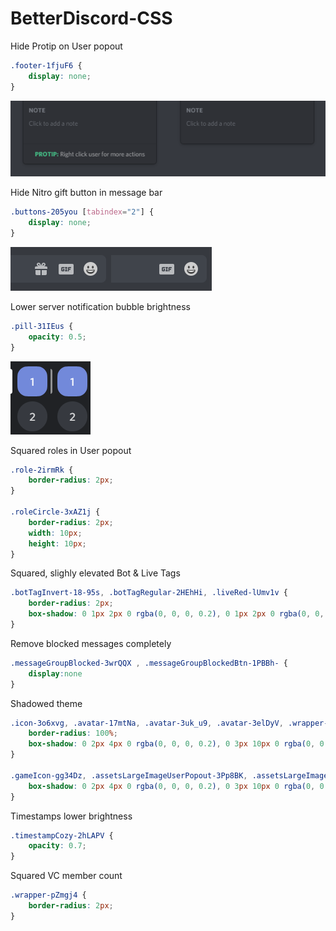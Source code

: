 # BetterDiscord-CSS


Hide Protip on User popout
```css
.footer-1fjuF6 {
    display: none;
}
```
![Preview](https://github.com/HerbertAnthonyStevens/BetterDiscord-CSS/blob/master/css.png)

Hide Nitro gift button in message bar
```css
.buttons-205you [tabindex="2"] {
    display: none;
}
```
![Preview](https://github.com/HerbertAnthonyStevens/BetterDiscord-CSS/blob/master/css_gifting.png)

Lower server notification bubble brightness
```css
.pill-31IEus {
    opacity: 0.5;
}
```
![Preview](https://github.com/HerbertAnthonyStevens/BetterDiscord-CSS/blob/master/css_pill.png)

Squared roles in User popout
```css
.role-2irmRk {
    border-radius: 2px;
}

.roleCircle-3xAZ1j {
    border-radius: 2px;
    width: 10px;
    height: 10px;
}
```

Squared, slighly elevated Bot & Live Tags
```css
.botTagInvert-18-95s, .botTagRegular-2HEhHi, .liveRed-lUmv1v {
    border-radius: 2px;
    box-shadow: 0 1px 2px 0 rgba(0, 0, 0, 0.2), 0 1px 2px 0 rgba(0, 0, 0, 0.19);
}
```

Remove blocked messages completely
```css
.messageGroupBlocked-3wrQQX , .messageGroupBlockedBtn-1PBBh- {
    display:none
}
```

Shadowed theme
```css
.icon-3o6xvg, .avatar-17mtNa, .avatar-3uk_u9, .avatar-3elDyV, .wrapper-3t9DeA {
    border-radius: 100%;
    box-shadow: 0 2px 4px 0 rgba(0, 0, 0, 0.2), 0 3px 10px 0 rgba(0, 0, 0, 0.19);
}

.gameIcon-gg34Dz, .assetsLargeImageUserPopout-3Pp8BK, .assetsLargeImageProfile-3YXDex, .assetsLargeImage-eYwpTX {
    box-shadow: 0 2px 4px 0 rgba(0, 0, 0, 0.2), 0 3px 10px 0 rgba(0, 0, 0, 0.19);
}
```

Timestamps lower brightness
```css
.timestampCozy-2hLAPV {
    opacity: 0.7;
}
```

Squared VC member count
```css
.wrapper-pZmgj4 {
    border-radius: 2px;
}
```

